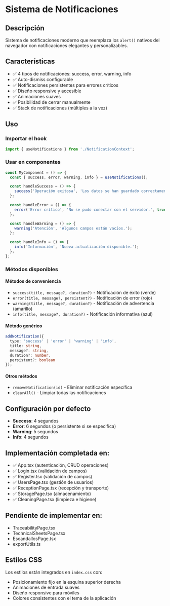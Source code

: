# Sistema de Notificaciones

## Descripción
Sistema de notificaciones moderno que reemplaza los `alert()` nativos del navegador con notificaciones elegantes y personalizables.

## Características
- ✅ 4 tipos de notificaciones: success, error, warning, info
- ✅ Auto-dismiss configurable
- ✅ Notificaciones persistentes para errores críticos
- ✅ Diseño responsive y accesible
- ✅ Animaciones suaves
- ✅ Posibilidad de cerrar manualmente
- ✅ Stack de notificaciones (múltiples a la vez)

## Uso

### Importar el hook
```typescript
import { useNotifications } from './NotificationContext';
```

### Usar en componentes
```typescript
const MyComponent = () => {
  const { success, error, warning, info } = useNotifications();

  const handleSuccess = () => {
    success('Operación exitosa', 'Los datos se han guardado correctamente.');
  };

  const handleError = () => {
    error('Error crítico', 'No se pudo conectar con el servidor.', true); // persistente
  };

  const handleWarning = () => {
    warning('Atención', 'Algunos campos están vacíos.');
  };

  const handleInfo = () => {
    info('Información', 'Nueva actualización disponible.');
  };
};
```

### Métodos disponibles

#### Métodos de conveniencia
- `success(title, message?, duration?)` - Notificación de éxito (verde)
- `error(title, message?, persistent?)` - Notificación de error (rojo)
- `warning(title, message?, duration?)` - Notificación de advertencia (amarillo)
- `info(title, message?, duration?)` - Notificación informativa (azul)

#### Método genérico
```typescript
addNotification({
  type: 'success' | 'error' | 'warning' | 'info',
  title: string,
  message?: string,
  duration?: number,
  persistent?: boolean
});
```

#### Otros métodos
- `removeNotification(id)` - Eliminar notificación específica
- `clearAll()` - Limpiar todas las notificaciones

## Configuración por defecto
- **Success**: 4 segundos
- **Error**: 6 segundos (o persistente si se especifica)
- **Warning**: 5 segundos
- **Info**: 4 segundos

## Implementación completada en:
- ✅ App.tsx (autenticación, CRUD operaciones)
- ✅ Login.tsx (validación de campos)
- ✅ Register.tsx (validación de campos)
- ✅ UsersPage.tsx (gestión de usuarios)
- ✅ ReceptionPage.tsx (recepción y transporte)
- ✅ StoragePage.tsx (almacenamiento)
- ✅ CleaningPage.tsx (limpieza e higiene)

## Pendiente de implementar en:
- TraceabilityPage.tsx
- TechnicalSheetsPage.tsx
- EscandallosPage.tsx
- exportUtils.ts

## Estilos CSS
Los estilos están integrados en `index.css` con:
- Posicionamiento fijo en la esquina superior derecha
- Animaciones de entrada suaves
- Diseño responsive para móviles
- Colores consistentes con el tema de la aplicación